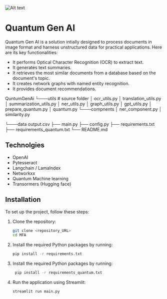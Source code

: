 


<img
  src="imgs/Quantum_design5"
  alt="Alt text"
  title="Quantum Gen AI"
  style="display: inline-block; margin: 0 auto; max-width: 300px">

# Quantum Gen AI

Quantum Gen AI is a solution intially designed to process documents in image format and harness unstructured data for practical applications. Here are its key functionalities:

- It performs Optical Character Recognition (OCR) to extract text.
- It generates text summaries.
- It retrieves the most similar documents from a database based on the document's topic.
- It creates network graphs with named entity recognition.
- It provides document recommendations.


        


QuntumGenAi
└───utils # source folder
    │   ocr_utils.py
    │   translation_utils.py
    │   summarization_utils.py
    │   ner_utils.py
    │   graph_utils.py
    │   gpt_utils.py
    │   prepare_quantum.py
    │   quantum.py
└───compnents
        │   ner_component.py
        │   similarity.py    
           
└───data
      output.csv
├── main.py
├── config.py
├── requirements.txt
├── requirements_quantum.txt
└── README.md                

   
 ## Technolgies


- OpenAI
- Pytesseract 
- Langchain / LamaIndex
- Networkxx
- Quantum Machine learning
- Transormers (Hugging face)


    


## Installation

To set up the project, follow these steps:

1. Clone the repository:

   ```bash
   git clone <repository_URL>
   cd MFA

2. Install the required Python packages by running:
    
   ```bash
   pip install -r requirements.txt

3. Install the required Python packages by running:

   ```bash
    pip install -r requirements_quantum.txt

4. Run the application using Streamlit:

   ```bash
   streamlit run main.py
